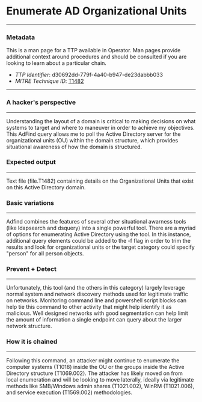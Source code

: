 
# Enumerate AD Organizational Units

---

### Metadata

This is a man page for a TTP available in Operator. Man pages provide additional context around procedures and should be consulted if you are looking to learn about a particular chain.

- *TTP Identifier*: d30692dd-779f-4a40-b947-de23dabbb033
- *MITRE Technique ID*: [T1482](https://attack.mitre.org/techniques/T1482/)

---

### A hacker's perspective

---

Understanding the layout of a domain is critical to making decisions on what systems to target and where to maneuver in order to achieve my objectives. This AdFind query allows me to poll the Active Directory server for the organizational units (OU) within the domain structure, which provides situational awareness of how the domain is structured. 

### Expected output

---

Text file (file.T1482) containing details on the Organizational Units that exist on this Active Directory domain. 

### Basic variations

---

Adfind combines the features of several other situational awarness tools (like ldapsearch and dsquery) into a single powerful tool. There are a myriad of options for enumerating Active Directory using the tool. In this instance, additional query elements could be added to the -f flag in order to trim the results and look for organizational units or the target category could specify "person" for all person objects. 

### Prevent + Detect

---

Unfortunately, this tool (and the others in this category) largely leverage normal system and network discovery methods used for legitimate traffic on networks. Monitoring command line and powershell script blocks can help tie this command to other activity that might help identify it as malicious. Well designed networks with good segmentation can help limit the amount of information a single endpoint can query about the larger network structure. 

### How it is chained

---

Following this command, an attacker might continue to enumerate the computer systems (T1018) inside the OU or the groups inside the Active Directory structure (T1069.002). The attacker has likely moved on from local enumeration and will be looking to move laterally, ideally via legitimate methods like SMB/Windows admin shares (T1021.002), WinRM (T1021.006), and service execution (T1569.002) methodologies. 
